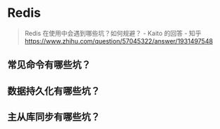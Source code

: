 # Redis

> Redis 在使用中会遇到哪些坑？如何规避？ - Kaito 的回答 - 知乎
> https://www.zhihu.com/question/57045322/answer/1931497548

## 常见命令有哪些坑？

## 数据持久化有哪些坑？

## 主从库同步有哪些坑？
